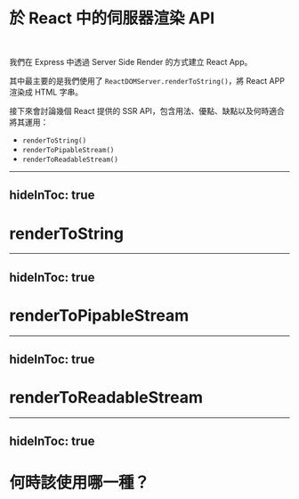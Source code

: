 # 於 React 中的伺服器渲染 API

<br />

我們在 Express 中透過 Server Side Render 的方式建立 React App。

其中最主要的是我們使用了 `ReactDOMServer.renderToString()`，將 React APP 渲染成 HTML 字串。

接下來會討論幾個 React 提供的 SSR API，包含用法、優點、缺點以及何時適合將其運用：

- `renderToString()`
- `renderToPipableStream()`
- `renderToReadableStream()`

---

## hideInToc: true

# renderToString

---

## hideInToc: true

# renderToPipableStream

---

## hideInToc: true

# renderToReadableStream

---

## hideInToc: true

# 何時該使用哪一種？
